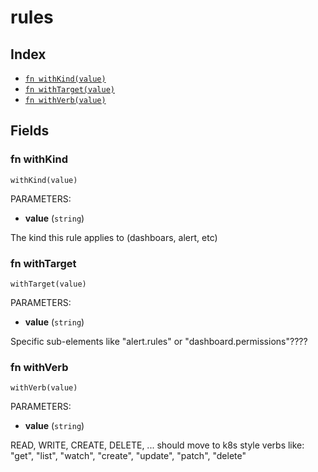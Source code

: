 # rules



## Index

* [`fn withKind(value)`](#fn-withkind)
* [`fn withTarget(value)`](#fn-withtarget)
* [`fn withVerb(value)`](#fn-withverb)

## Fields

### fn withKind

```jsonnet
withKind(value)
```

PARAMETERS:

* **value** (`string`)

The kind this rule applies to (dashboars, alert, etc)
### fn withTarget

```jsonnet
withTarget(value)
```

PARAMETERS:

* **value** (`string`)

Specific sub-elements like "alert.rules" or "dashboard.permissions"????
### fn withVerb

```jsonnet
withVerb(value)
```

PARAMETERS:

* **value** (`string`)

READ, WRITE, CREATE, DELETE, ...
should move to k8s style verbs like: "get", "list", "watch", "create", "update", "patch", "delete"